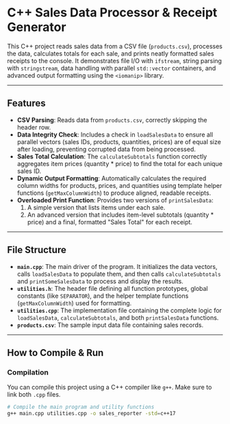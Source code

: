 # C++ Sales Data Processor & Receipt Generator

This C++ project reads sales data from a CSV file (`products.csv`), processes the data, calculates totals for each sale, and prints neatly formatted sales receipts to the console. It demonstrates file I/O with `ifstream`, string parsing with `stringstream`, data handling with parallel `std::vector` containers, and advanced output formatting using the `<iomanip>` library.

---

## Features

* **CSV Parsing**: Reads data from `products.csv`, correctly skipping the header row.
* **Data Integrity Check**: Includes a check in `loadSalesData` to ensure all parallel vectors (sales IDs, products, quantities, prices) are of equal size after loading, preventing corrupted data from being processed.
* **Sales Total Calculation**: The `calculateSubtotals` function correctly aggregates item prices (quantity \* price) to find the total for each unique sales ID.
* **Dynamic Output Formatting**: Automatically calculates the required column widths for products, prices, and quantities using template helper functions (`getMaxColumnWidth`) to produce aligned, readable receipts.
* **Overloaded Print Function**: Provides two versions of `printSalesData`:
  1.  A simple version that lists items under each sale.
  2.  An advanced version that includes item-level subtotals (quantity \* price) and a final, formatted "Sales Total" for each receipt.

---

## File Structure

* **`main.cpp`**: The main driver of the program. It initializes the data vectors, calls `loadSalesData` to populate them, and then calls `calculateSubtotals` and `printSomeSalesData` to process and display the results.
* **`utilities.h`**: The header file defining all function prototypes, global constants (like `SEPARATOR`), and the helper template functions (`getMaxColumnWidth`) used for formatting.
* **`utilities.cpp`**: The implementation file containing the complete logic for `loadSalesData`, `calculateSubtotals`, and both `printSalesData` functions.
* **`products.csv`**: The sample input data file containing sales records.

---

## How to Compile & Run

### Compilation

You can compile this project using a C++ compiler like `g++`. Make sure to link both `.cpp` files.

```bash
# Compile the main program and utility functions
g++ main.cpp utilities.cpp -o sales_reporter -std=c++17